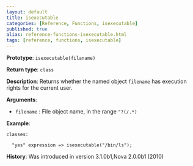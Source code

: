 ```yaml
---
layout: default
title: isexecutable
categories: [Reference, Functions, isexecutable]
published: true
alias: reference-functions-isexecutable.html
tags: [reference, functions, isexecutable]
---
```


**Prototype**: `isexecutable(filaname)`

**Return type**: `class`

**Description**: Returns whether the named object `filename` has execution rights for the current user.

**Arguments**:

* `filename` : File object name, in the range `"?(/.*)`

**Example**:

```cf3
classes:

  "yes" expression => isexecutable("/bin/ls");
```

**History**: Was introduced in version 3.1.0b1,Nova 2.0.0b1 (2010)
